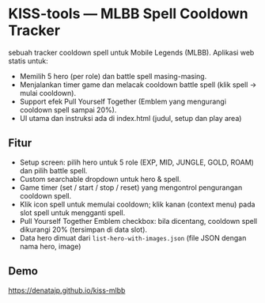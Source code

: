 
# KISS-tools — MLBB Spell Cooldown Tracker

sebuah tracker cooldown spell untuk Mobile Legends (MLBB). Aplikasi web statis untuk:

- Memilih 5 hero (per role) dan battle spell masing-masing.
- Menjalankan timer game dan melacak cooldown battle spell (klik spell → mulai cooldown).
- Support efek Pull Yourself Together (Emblem yang mengurangi cooldown spell sampai 20%). 
- UI utama dan instruksi ada di index.html (judul, setup dan play area)






## Fitur
- Setup screen: pilih hero untuk 5 role (EXP, MID, JUNGLE, GOLD, ROAM) dan pilih battle spell. 
- Custom searchable dropdown untuk hero & spell. 
- Game timer (set / start / stop / reset) yang mengontrol pengurangan cooldown spell. 
- Klik icon spell untuk memulai cooldown; klik kanan (context menu) pada slot spell untuk mengganti spell. 
- Pull Yourself Together Emblem checkbox: bila dicentang, cooldown spell dikurangi 20% (tersimpan di data slot). 
- Data hero dimuat dari `list-hero-with-images.json` (file JSON dengan nama hero, image)


## Demo

https://denatajp.github.io/kiss-mlbb

